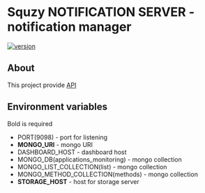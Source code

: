 # Squzy NOTIFICATION SERVER - notification manager

[![version](https://img.shields.io/github/v/release/squzy/squzy.svg)](https://github.com/squzy/squzy)

## About

This project provide [API](https://github.com/squzy/squzy_proto/blob/develop/proto/v1/squzy_notification_server.proto)

## Environment variables

Bold is required

- PORT(9098) - port for listening
- **MONGO_URI** - mongo URI
- DASHBOARD_HOST - dashboard host
- MONGO_DB(applications_monitoring) - mongo collection
- MONGO_LIST_COLLECTION(list) - mongo collection
- MONGO_METHOD_COLLECTION(methods) - mongo collection
- **STORAGE_HOST** - host for storage server
